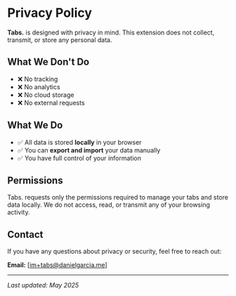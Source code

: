 # Privacy Policy

**Tabs.** is designed with privacy in mind. This extension does not collect, transmit, or store any personal data.

## What We Don't Do

-   ❌ No tracking
-   ❌ No analytics
-   ❌ No cloud storage
-   ❌ No external requests

## What We Do

-   ✅ All data is stored **locally** in your browser
-   ✅ You can **export and import** your data manually
-   ✅ You have full control of your information

## Permissions

Tabs. requests only the permissions required to manage your tabs and store data locally. We do not access, read, or transmit any of your browsing activity.

## Contact

If you have any questions about privacy or security, feel free to reach out:

**Email:** [im+tabs@danielgarcia.me]

---

_Last updated: May 2025_
